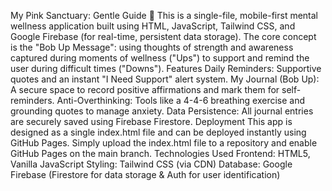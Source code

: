My Pink Sanctuary: Gentle Guide 💖
This is a single-file, mobile-first mental wellness application built using HTML, JavaScript, Tailwind CSS, and Google Firebase (for real-time, persistent data storage).
The core concept is the "Bob Up Message": using thoughts of strength and awareness captured during moments of wellness ("Ups") to support and remind the user during difficult times ("Downs").
Features
Daily Reminders: Supportive quotes and an instant "I Need Support" alert system.
My Journal (Bob Up): A secure space to record positive affirmations and mark them for self-reminders.
Anti-Overthinking: Tools like a 4-4-6 breathing exercise and grounding quotes to manage anxiety.
Data Persistence: All journal entries are securely saved using Firebase Firestore.
Deployment
This app is designed as a single index.html file and can be deployed instantly using GitHub Pages. Simply upload the index.html file to a repository and enable GitHub Pages on the main branch.
Technologies Used
Frontend: HTML5, Vanilla JavaScript
Styling: Tailwind CSS (via CDN)
Database: Google Firebase (Firestore for data storage & Auth for user identification)
